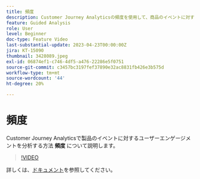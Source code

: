 ```yaml
---
title: 頻度
description: Customer Journey Analyticsの頻度を使用して、商品のイベントに対するユーザーエンゲージメントを分析する方法について説明します。
feature: Guided Analysis
role: User
level: Beginner
doc-type: Feature Video
last-substantial-update: 2023-04-23T00:00:00Z
jira: KT-15090
thumbnail: 3428089.jpeg
exl-id: 06874ef1-c746-4df5-a476-22286e5f0751
source-git-commit: c3457bc3197fef37890e32ac8831fb426e3b575d
workflow-type: tm+mt
source-wordcount: '44'
ht-degree: 20%

---
```


# 頻度

Customer Journey Analyticsで製品のイベントに対するユーザーエンゲージメントを分析する方法 **頻度** について説明します。

>[!VIDEO](https://video.tv.adobe.com/v/3435803/?learn=on&captions=jpn)

詳しくは、[ドキュメント](https://experienceleague.adobe.com/ja/docs/analytics-platform/using/guided-analysis/trends/frequency)を参照してください。
